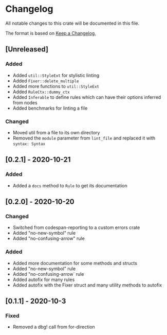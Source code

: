 # Changelog

All notable changes to this crate will be documented in this file.

The format is based on [Keep a Changelog](https://keepachangelog.com/en/1.0.0/),

## [Unreleased]

### Added

- Added `util::StyleExt` for stylistic linting
- Added `Fixer::delete_multiple`
- Added more functions to `util::StyleExt`
- Added `RuleCtx::dummy_ctx`
- Added `Inferable` to define rules which can have their options inferred from nodes
- Added benchmarks for linting a file

### Changed

- Moved util from a file to its own directory
- Removed the `module` parameter from `lint_file` and replaced it with `syntax: Syntax`

## [0.2.1] - 2020-10-21

### Added

- Added a `docs` method to `Rule` to get its documentation

## [0.2.0] - 2020-10-20

### Changed

- Switched from codespan-reporting to a custom errors crate
- Added "no-new-symbol" rule
- Added "no-confusing-arrow" rule

### Added

- Added more documentation for some methods and structs
- Added "no-new-symbol" rule
- Added "no-confusing-arrow` rule
- Added autofix for many rules
- Added autofix with the Fixer struct and many utility methods to autofix

## [0.1.1] - 2020-10-3

### Fixed

- Removed a dbg! call from for-direction
